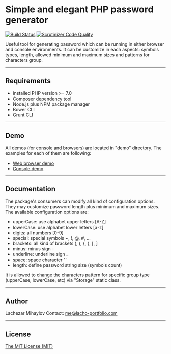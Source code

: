 Simple and elegant PHP password generator
======================

[![Build Status](https://travis-ci.org/lmihaylov2512/pass-generator.svg?branch=master)](https://travis-ci.org/lmihaylov2512/pass-generator) [![Scrutinizer Code Quality](https://scrutinizer-ci.com/g/lmihaylov2512/pass-generator/badges/quality-score.png?b=master)](https://scrutinizer-ci.com/g/lmihaylov2512/pass-generator/?branch=master)

Useful tool for generating password which can be running in either browser and console environments. It can be customize in each aspects: symbols types, length, allowed minimum and maximum sizes and patterns for characters group.

----------------------

Requirements
----------------------

 - installed PHP version >= 7.0
 - Composer dependency tool
 - Node.js plus NPM package manager
 - Bower CLI
 - Grunt CLI

----------------------

Demo
----------------------
All demos (for console and browsers) are located in "demo" directory. The examples for each of them are following:

 - [Web browser demo](http://pass-generator.lmihaylov.com "Browser demo for password generator")
 - [Console demo](demo/console/demo_cli.php)

----------------------

Documentation
----------------------

The package's consumers can modify all kind of configuration options. They may customize password length plus minimum and maximum sizes.
The available configuration options are:

 - upperCase: use alphabet upper letters [A-Z]
 - lowerCase: use alphabet lower letters [a-z]
 - digits: all numbers [0-9]
 - special: special symbols ~, !, @, #, ...
 - brackets: all kind of brackets (, ), {, }, [, ]
 - minus: minus sign -
 - underline: underline sign _
 - space: space character ' '
 - length: define password string size (symbols count)
 
It is allowed to change the characters pattern for specific group type (upperCase, lowerCase, etc) via "Storage" static class.

----------------------

Author
----------------------
Lachezar Mihaylov
Contact: me@lacho-portfolio.com

----------------------

License
----------------------
[The MIT License (MIT)](LICENSE.md)
